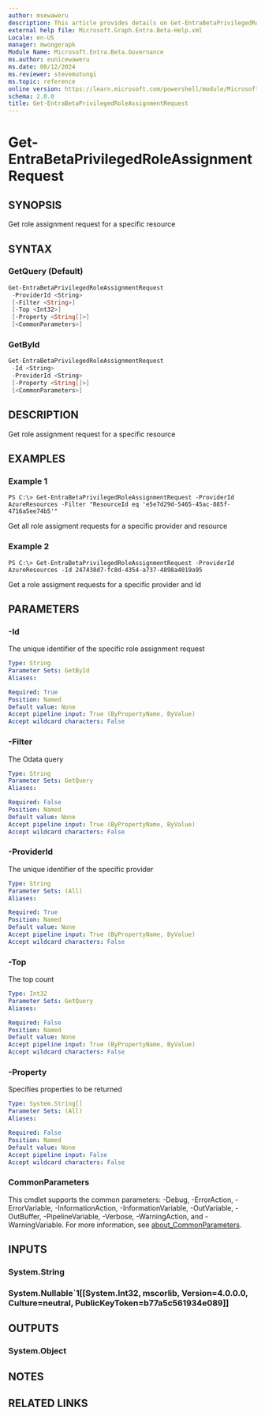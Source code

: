 ```yaml
---
author: msewaweru
description: This article provides details on Get-EntraBetaPrivilegedRoleAssignmentRequest command.
external help file: Microsoft.Graph.Entra.Beta-Help.xml
Locale: en-US
manager: mwongerapk
Module Name: Microsoft.Entra.Beta.Governance
ms.author: eunicewaweru
ms.date: 08/12/2024
ms.reviewer: stevemutungi
ms.topic: reference
online version: https://learn.microsoft.com/powershell/module/Microsoft.Entra.Beta.Governance/Get-EntraBetaPrivilegedRoleAssignmentRequest
schema: 2.0.0
title: Get-EntraBetaPrivilegedRoleAssignmentRequest
---
```


# Get-EntraBetaPrivilegedRoleAssignmentRequest

## SYNOPSIS
Get role assignment request for a specific resource

## SYNTAX

### GetQuery (Default)

```powershell
Get-EntraBetaPrivilegedRoleAssignmentRequest
 -ProviderId <String>
 [-Filter <String>]
 [-Top <Int32>]
 [-Property <String[]>]
 [<CommonParameters>]
```

### GetById

```powershell
Get-EntraBetaPrivilegedRoleAssignmentRequest
 -Id <String>
 -ProviderId <String>
 [-Property <String[]>]
 [<CommonParameters>]
```

## DESCRIPTION
Get role assignment request for a specific resource

## EXAMPLES

### Example 1
```
PS C:\> Get-EntraBetaPrivilegedRoleAssignmentRequest -ProviderId AzureResources -Filter "ResourceId eq 'e5e7d29d-5465-45ac-885f-4716a5ee74b5'"
```

Get all role assigment requests for a specific provider and resource

### Example 2
```
PS C:\> Get-EntraBetaPrivilegedRoleAssignmentRequest -ProviderId AzureResources -Id 247438d7-fc8d-4354-a737-4898a4019a95
```

Get a role assigment requests for a specific provider and Id

## PARAMETERS

### -Id
The unique identifier of the specific role assignment request

```yaml
Type: String
Parameter Sets: GetById
Aliases:

Required: True
Position: Named
Default value: None
Accept pipeline input: True (ByPropertyName, ByValue)
Accept wildcard characters: False
```

### -Filter
The Odata query

```yaml
Type: String
Parameter Sets: GetQuery
Aliases:

Required: False
Position: Named
Default value: None
Accept pipeline input: True (ByPropertyName, ByValue)
Accept wildcard characters: False
```

### -ProviderId
The unique identifier of the specific provider

```yaml
Type: String
Parameter Sets: (All)
Aliases:

Required: True
Position: Named
Default value: None
Accept pipeline input: True (ByPropertyName, ByValue)
Accept wildcard characters: False
```

### -Top
The top count

```yaml
Type: Int32
Parameter Sets: GetQuery
Aliases:

Required: False
Position: Named
Default value: None
Accept pipeline input: True (ByPropertyName, ByValue)
Accept wildcard characters: False
```

### -Property

Specifies properties to be returned

```yaml
Type: System.String[]
Parameter Sets: (All)
Aliases:

Required: False
Position: Named
Default value: None
Accept pipeline input: False
Accept wildcard characters: False
```

### CommonParameters
This cmdlet supports the common parameters: -Debug, -ErrorAction, -ErrorVariable, -InformationAction, -InformationVariable, -OutVariable, -OutBuffer, -PipelineVariable, -Verbose, -WarningAction, and -WarningVariable. For more information, see [about_CommonParameters](https://go.microsoft.com/fwlink/?LinkID=113216).

## INPUTS

### System.String
### System.Nullable`1[[System.Int32, mscorlib, Version=4.0.0.0, Culture=neutral, PublicKeyToken=b77a5c561934e089]]
## OUTPUTS

### System.Object
## NOTES

## RELATED LINKS
